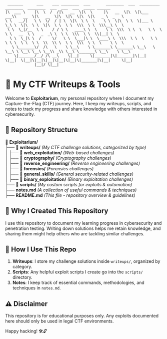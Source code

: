 ```
 _______      ___    ___ ________  ___       ________  ___  _________  ________  ________  ___  ___  ___  _____ ______      
|\  ___ \    |\  \  /  /|\   __  \|\  \     |\   __  \|\  \|\___   ___\\   __  \|\   __  \|\  \|\  \|\  \|\   _ \  _   \    
\ \   __/|   \ \  \/  / | \  \|\  \ \  \    \ \  \|\  \ \  \|___ \  \_\ \  \|\  \ \  \|\  \ \  \ \  \\\  \ \  \\\__\ \  \   
 \ \  \_|/__  \ \    / / \ \   ____\ \  \    \ \  \\\  \ \  \   \ \  \ \ \   __  \ \   _  _\ \  \ \  \\\  \ \  \\|__| \  \  
  \ \  \_|\ \  /     \/   \ \  \___|\ \  \____\ \  \\\  \ \  \   \ \  \ \ \  \ \  \ \  \\  \\ \  \ \  \\\  \ \  \    \ \  \ 
   \ \_______\/  /\   \    \ \__\    \ \_______\ \_______\ \__\   \ \__\ \ \__\ \__\ \__\\ _\\ \__\ \_______\ \__\    \ \__\
    \|_______/__/ /\ __\    \|__|     \|_______|\|_______|\|__|    \|__|  \|__|\|__|\|__|\|__|\|__|\|_______|\|__|     \|__|
             |__|/ \|__|                                                                                                    

```
# 🚀 My CTF Writeups & Tools

Welcome to **Exploitarium**, my personal repository where I document my Capture-the-Flag (CTF) journey. Here, I keep my writeups, scripts, and notes to track my progress and share knowledge with others interested in cybersecurity.

## 📂 Repository Structure
📂 **Exploitarium/**  
 ├── 📂 **writeups/** *(My CTF challenge solutions, categorized by type)*  
 │    ├── 📂 **web_exploitation/** *(Web-based challenges)*  
 │    ├── 📂 **cryptography/** *(Cryptography challenges)*  
 │    ├── 📂 **reverse_engineering/** *(Reverse engineering challenges)*  
 │    ├── 📂 **forensics/** *(Forensics challenges)*  
 │    ├── 📂 **general_skills/** *(General security-related challenges)*  
 │    ├── 📂 **binary_exploitation/** *(Binary exploitation challenges)*  
 ├── 📂 **scripts/** *(My custom scripts for exploits & automation)*  
 ├── **notes.md** *(A collection of useful commands & techniques)*  
 ├── **README.md** *(This file - repository overview & guidelines)*  

## 🎯 Why I Created This Repository
I use this repository to document my learning progress in cybersecurity and penetration testing. Writing down solutions helps me retain knowledge, and sharing them might help others who are tackling similar challenges.

## 🏴 How I Use This Repo
1. **Writeups**: I store my challenge solutions inside `writeups/`, organized by category.
2. **Scripts**: Any helpful exploit scripts I create go into the `scripts/` directory.
3. **Notes**: I keep track of essential commands, methodologies, and techniques in `notes.md`.

## ⚠️ Disclaimer
This repository is for educational purposes only. Any exploits documented here should only be used in legal CTF environments.

Happy hacking! 🛠️🔓


